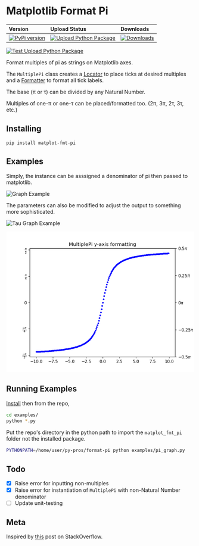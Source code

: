 # Matplotlib Format Pi

| Version                                                                                                 | Upload Status                                                                                                                                                                                                                    | Downloads                                                                                                    |
| :------------------------------------------------------------------------------------------------------ | :------------------------------------------------------------------------------------------------------------------------------------------------------------------------------------------------------------------------------- | :----------------------------------------------------------------------------------------------------------- |
| [![PyPi version](https://badge.fury.io/py/matplot-fmt-pi.svg)](https://badge.fury.io/py/matplot-fmt-pi) | [![Upload Python Package](https://github.com/k-donn/format-pi/workflows/Upload%20Python%20Package/badge.svg?branch=master&event=push)](https://github.com/k-donn/format-pi/actions?query=workflow%3A%22Upload+Python+Package%22) | [![Downloads](https://pepy.tech/badge/matplot-fmt-pi/month)](https://pepy.tech/project/matplot-fmt-pi/month) |

[![Test Upload Python Package](https://github.com/k-donn/format-pi/workflows/Test%20Upload%20Python%20Package/badge.svg?branch=release)](https://github.com/k-donn/format-pi/actions?query=workflow%3A%22Test+Upload+Python+Package%22)

Format multiples of pi as strings on Matplotlib axes.

The `MultiplePi` class creates a [Locator](https://matplotlib.org/api/ticker_api.html?highlight=locator#matplotlib.ticker.MultipleLocator) to place ticks at desired multiples and a [Formatter](https://matplotlib.org/api/ticker_api.html?highlight=locator#matplotlib.ticker.FuncFormatter) to format all tick labels.

The base (π or τ) can be divided by any Natural Number.

Multiples of one-π or one-τ can be placed/formatted too. (2π, 3π, 2τ, 3τ, etc.)

## Installing

```bash
pip install matplot-fmt-pi
```

## Examples

Simply, the instance can be asssigned a denominator of pi then passed to matplotlib.

![Graph Example](https://raw.githubusercontent.com/k-donn/format-pi/master/examples/pi_graph.png)

The parameters can also be modified to adjust the output to something more sophisticated.

![Tau Graph Example](https://raw.githubusercontent.com/k-donn/format-pi/master/examples/tau_graph.png)

![Y-Axis Example](https://raw.githubusercontent.com/k-donn/format-pi/master/examples/pi_y_axis.png)

## Running Examples

[Install](#Installing) then from the repo,

```bash
cd examples/
python *.py
```

Put the repo's directory in the python path to import the `matplot_fmt_pi` folder not the installed package.

```bash
PYTHONPATH=/home/user/py-pros/format-pi python examples/pi_graph.py
```

## Todo

-   [x] Raise error for inputting non-multiples
-   [x] Raise error for instantiation of `MultiplePi` with non-Natural Number denominator
-   [ ] Update unit-testing

## Meta

Inspired by [this](https://stackoverflow.com/questions/40642061/how-to-set-axis-ticks-in-multiples-of-pi-python-matplotlib) post on StackOverflow.
